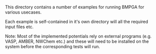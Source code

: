 This directory contains a number of examples for running BMPGA for various usecases.

Each example is self-contained in it's own directory will all the required input files etc.

Note: Most of the implemented potentials rely on external programs (e.g. VASP, AMBER, NWChem etc.) and these will need to be installed on the system before the corresponding tests will run.  